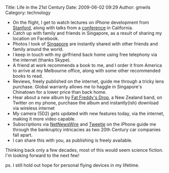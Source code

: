 Title: Life in the 21st Century
Date: 2009-06-02 09:29
Author: gmwils
Category: technology

-   On the flight, I get to watch lectures on iPhone development from
    [Stanford][], along with talks from a [conference][] in California.
-   Catch up with family and friends in Singapore, as a result of
    sharing my location on Facebook.
-   Photos I took of [Singapore][] are instantly shared with other
    friends and family around the world.
-   I keep in touch with my girlfriend back home using free telephony
    via the internet (thanks Skype).
-   A friend at work recommends a book to me, and I order it from
    America to arrive at my Melbourne office, along with some other
    recommended books to read.
-   Reviews, freely published on the internet, guide me through a tricky
    lens purchase. Global warranty allows me to haggle in Singapore's
    Chinatown for a lower price than back home.
-   Hear about a new album by [Fat Freddy's Drop][], a New Zealand band,
    on Twitter on my phone, purchase the album and instantly(ish)
    download via wireless internet
-   My camera (5D2) gets updated with new features today, via the
    internet, making it more video capable.
-   Subscriptions via [NetNewsWire][] and [Tweetie][] on the iPhone
    guide me through the bankruptcy intricacies as two 20th Century car
    companies fall apart.
-   I can share this with you, as publishing is freely available.

Thinking back only a few decades, most of this would seem science
fiction. I'm looking forward to the next few!

ps. I still hold out hope for personal flying devices in my lifetime.

  [Stanford]: http://arstechnica.com/apple/news/2009/04/stanford-iphone-developer-course-available-free-via-itunes-u.ars
  [conference]: http://www.ted.com/talks
  [Singapore]: http://www.flickr.com/photos/gmwils/tags/singapore
  [Fat Freddy's Drop]: http://www.fatfreddysdrop.com/index.php
  [NetNewsWire]: http://www.newsgator.com/individuals/netnewswireiphone/default.aspx
  [Tweetie]: http://www.atebits.com/tweetie-iphone/
